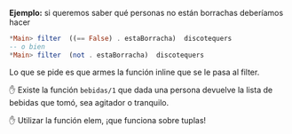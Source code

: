 **Ejemplo:** si queremos saber qué personas no están borrachas deberíamos hacer 

``` haskell
*Main> filter  ((== False) . estaBorracha)  discotequers  
-- o bien
*Main> filter  (not . estaBorracha)  discotequers  
```

Lo que se pide es que armes la función inline que se le pasa al filter.

:hand:
Existe la función `bebidas/1` que dada una persona devuelve la lista de bebidas que tomó, sea agitador o tranquilo.

:hand:
Utilizar la función elem, ¡que funciona sobre tuplas!

